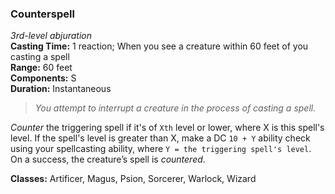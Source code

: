### Counterspell
*3rd-level abjuration*  
**Casting Time:** 1 reaction; When you see a creature within 60 feet of you casting a spell  
**Range:** 60 feet  
**Components:** S  
**Duration:** Instantaneous  

> *You attempt to interrupt a creature in the process of casting a spell.*

*Counter* the triggering spell if it's of `Xth` level or lower, where X is this spell's level. If the spell's level is greater than X, make a DC `10 + Y` ability check using your spellcasting ability, where `Y = the triggering spell's level`. On a success, the creature’s spell is *countered*.

**Classes:** Artificer, Magus, Psion, Sorcerer, Warlock, Wizard